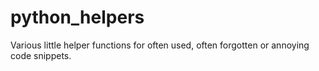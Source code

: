 # python_helpers
 Various little helper functions for often used, often forgotten or annoying code snippets.
